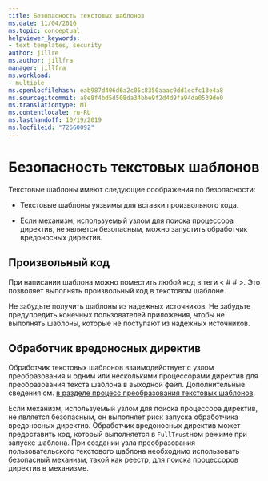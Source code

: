 ```yaml
---
title: Безопасность текстовых шаблонов
ms.date: 11/04/2016
ms.topic: conceptual
helpviewer_keywords:
- text templates, security
author: jillre
ms.author: jillfra
manager: jillfra
ms.workload:
- multiple
ms.openlocfilehash: eab987d406d6a2c05c8350aaac9dd1ecfc13e4a8
ms.sourcegitcommit: a8e8f4bd5d508da34bbe9f2d4d9fa94da0539de0
ms.translationtype: MT
ms.contentlocale: ru-RU
ms.lasthandoff: 10/19/2019
ms.locfileid: "72660092"
---
```

# <a name="security-of-text-templates"></a>Безопасность текстовых шаблонов
Текстовые шаблоны имеют следующие соображения по безопасности:

- Текстовые шаблоны уязвимы для вставки произвольного кода.

- Если механизм, используемый узлом для поиска процессора директив, не является безопасным, можно запустить обработчик вредоносных директив.

## <a name="arbitrary-code"></a>Произвольный код
 При написании шаблона можно поместить любой код в теги \< # # >. Это позволяет выполнять произвольный код в текстовом шаблоне.

 Не забудьте получить шаблоны из надежных источников. Не забудьте предупредить конечных пользователей приложения, чтобы не выполнять шаблоны, которые не поступают из надежных источников.

## <a name="malicious-directive-processor"></a>Обработчик вредоносных директив
 Обработчик текстовых шаблонов взаимодействует с узлом преобразования и одним или несколькими процессорами директив для преобразования текста шаблона в выходной файл. Дополнительные сведения см. [в разделе процесс преобразования текстовых шаблонов](../modeling/the-text-template-transformation-process.md).

 Если механизм, используемый узлом для поиска процессора директив, не является безопасным, он выполняет риск запуска обработчика вредоносных директив. Обработчик вредоносных директив может предоставить код, который выполняется в `FullTrust`ном режиме при запуске шаблона. При создании узла преобразования пользовательского текстового шаблона необходимо использовать безопасный механизм, такой как реестр, для поиска процессоров директив в механизме.